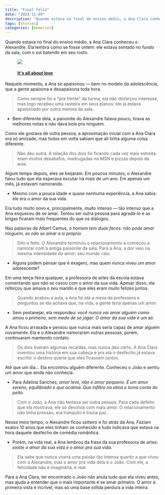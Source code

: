 ```yaml
---
title: "Final feliz"
date: "2022-11-09"
description: "Quando estava no final do ensino médio, a Ana Clara conheceu o Alexandre. Ela lembra como se fosse ontem."
tags: [stories]
categories: [memories]
---
```


<p>Quando estava no final do ensino médio, a Ana Clara conheceu o Alexandre. Ela lembra como se fosse ontem: ele estava sentado no fundo da sala, com o sol batendo em seu rosto.</span></p>
<!--more-->

<figure>
    <img src="https://s.glbimg.com/jo/g1/f/original/blog/ad62e2f3-2e74-4339-954b-2f7c5141c685_CasalAmor.jpg"/> <figcaption>
            <h4><a href="https://commons.wikimedia.org/w/index.php?curid=10604319">It's all about love</a></h4>
        </figcaption>
</figure>

<p>Naquele momento, a Ana se apaixonou — bem no modelo da adolescência, que a gente apaixona e desapaixona toda hora.</span></p>
<blockquote><p>Como sempre foi a “pra frente” da turma, ela não disfarçou interesse, mas logo recebeu uma rasteira em seus planos: ele já estava apaixonado por outra menina da sala.</span></p></blockquote>
<ul>
<li>Bem diferente dela, a paixonite do Alexandre falava pouco, tirava as melhores notas e não dava bola pra ninguém.</span></li>
</ul>
<p>Como ele gostava de outra pessoa, a aproximação inicial com a Ana Clara era só amizade, mas todos em volta sabiam que ali tinha alguma coisa diferente.</span></p>
<blockquote><p>Não deu outra. A relação dos dois foi ficando cada vez mais estreita: eram muitos desabafos, madrugadas no MSN e pizzas depois da aula.</span></p></blockquote>
<p>Algum tempo depois, eles se beijaram. Em poucos minutos, o Alexandre falou tudo que ela esperava escutar há mais de um ano. Em apenas um mês, já estavam namorando.</span></p>
<ul>
<li>Mesmo com a pouca idade e quase nenhuma experiência, a Ana sabia: ele era o amor da sua vida.</span></li>
</ul>
<p>Era tudo muito novo e, principalmente, muito intenso — tão intenso que a Ana esqueceu de se amar. Tentou ser outra pessoa para agradá-lo e as brigas ficaram mais frequentes do que os diálogos.</span></p>
<p>Nas palavras de Albert Camus, <em>o homem tem duas faces: não pode amar ninguém, se não se amar a si próprio.</em></span></p>
<blockquote><p>Dito e feito. O Alexandre terminou o relacionamento e começou a namorar com a antiga paixonite da sala. Para a Ana, a dor veio na mesma intensidade do amor: seu mundo caiu.</span></p></blockquote>
<ul>
<li>Alguns podem pensar que é exagero, mas quem nunca viveu um amor adolescente?</span></li>
</ul>
<p>Em uma terça-feira qualquer, a professora de artes da escola estava comentando que não se casou com o amor da sua vida. Apesar disso, ela reforçou que amava o seu marido e que eles eram muito felizes juntos.</span></p>
<blockquote><p>Quando acabou a aula, a Ana foi até a mesa da professora e perguntou se ela achava que, na vida, a gente teria apenas um amor.</span></p></blockquote>
<ul>
<li>Sem pestanejar, ela respondeu: <em>você nunca vai amar alguém como amou o primeiro</em><em>, sem medo de se jogar. </em><em>O amor da sua vida é um só.</em></span></li>
</ul>
<p>A Ana ficou arrasada e pensou que nunca mais seria capaz de amar alguém novamente. Ela e o Alexandre namoraram outras pessoas, porém, continuaram mantendo contato.</span></p>
<blockquote><p>Os dois tiveram algumas recaídas, mas nunca deu certo. A Ana Clara inventou uma história em sua cabeça e pra ela o desfecho já estava escrito: o destino queria que eles ficassem juntos.</span></p></blockquote>
<p>Até que um dia… Ela encontrou alguém diferente. Conheceu o João e sentiu um amor que ainda não conhecia.</span></p>
<ul>
<li>Para Adelina Sanches,<em> amor leve, não é amor pequeno. É um amor sereno, equilibrado e que acalma. Que infiltra na alma e toma conta do peito.</em></span></li>
</ul>
<blockquote><p>Com o João, a Ana não tentava ser outra pessoa. Para cada defeito que ela mostrava, ele só devolvia com mais amor. O relacionamento não tinha pressão, era tranquilo e trazia paz.</span></p></blockquote>
<p>Nesse meio tempo, o Alexandre ficou solteiro e foi atrás da Ana. Faziam exatos 10 anos que eles tinham se conhecido e tudo indicava que estava na hora daquele desfecho de comédia romântica.</span></p>
<ul>
<li>Porém, na vida real, a Ana lembrou da frase da sua professora de artes: <em>existe o amor da sua vida e o amor pra sua vida.</em></span></li>
</ul>
<blockquote><p>Ela sabe que nunca viverá uma paixão tão intensa quanto a que viveu com o Alexandre, mas o amor pra vida dela é o João. Com ele, a felicidade não é imaginária, é real.</span></p></blockquote>
<p>Para a Ana Clara, ter encontrado o João não anula tudo que ela viveu antes, mas ajuda a entender que o mais importante é se amar primeiro. O amor à primeira vista é incrível, mas só uma base sólida perdura a vida inteira.</span></p>


